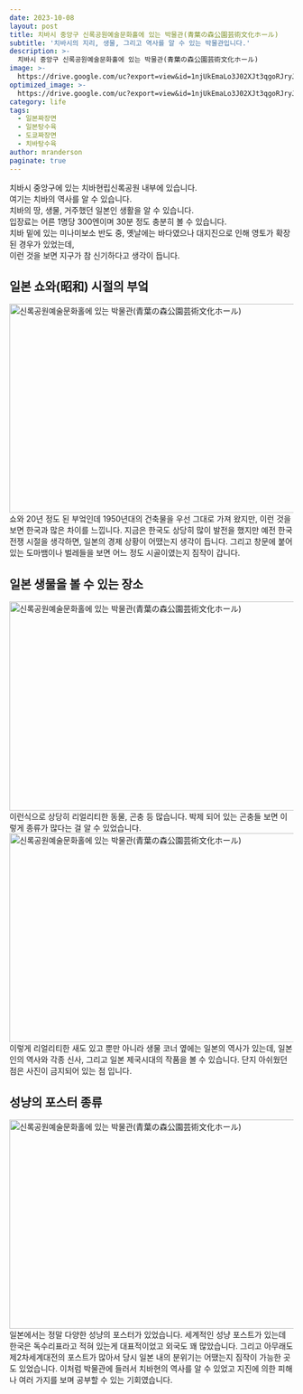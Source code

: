 ```yaml
---
date: 2023-10-08
layout: post
title: 치바시 중앙구 신록공원예술문화홀에 있는 박물관(青葉の森公園芸術文化ホール)
subtitle: '치바시의 지리, 생물, 그리고 역사를 알 수 있는 박물관입니다.'
description: >-
  치바시 중앙구 신록공원예술문화홀에 있는 박물관(青葉の森公園芸術文化ホール)
image: >-
  https://drive.google.com/uc?export=view&id=1njUkEmaLo3J02XJt3qgoRJryJj19fTE9
optimized_image: >-
  https://drive.google.com/uc?export=view&id=1njUkEmaLo3J02XJt3qgoRJryJj19fTE9
category: life
tags:
  - 일본짜장면
  - 일본탕수육
  - 도쿄짜장면
  - 치바탕수육
author: mranderson
paginate: true
---
```

치바시 중앙구에 있는 치바현립신록공원 내부에 있습니다.  
여기는 치바의 역사를 알 수 있습니다.  
치바의 땅, 생물, 거주했던 일본인 생활을 알 수 있습니다.  
입장료는 어른 1명당 300엔이며 30분 정도 충분히 볼 수 있습니다.  
치바 밑에 있는 미나미보소 반도 중, 옛날에는 바다였으나 대지진으로 인해 영토가 확장된 경우가 있었는데,  
이런 것을 보면 지구가 참 신기하다고 생각이 듭니다.  

## 일본 쇼와(昭和) 시절의 부엌
<img src="https://drive.google.com/uc?export=view&id=1CLfExoxHFkPIWZE88-GLagxD7ikjFZx-"  width="700" height="370" alt="신록공원예술문화홀에 있는 박물관(青葉の森公園芸術文化ホール)">
쇼와 20년 정도 된 부엌인데 1950년대의 건축물을 우선 그대로 가져 왔지만,  
이런 것을 보면 한국과 많은 차이를 느낍니다.  
지금은 한국도 상당히 많이 발전을 했지만 예전 한국전쟁 시절을 생각하면,  
일본의 경제 상황이 어땠는지 생각이 듭니다.  
그리고 창문에 붙어 있는 도마뱀이나 벌레들을 보면 어느 정도 시골이였는지 짐작이 갑니다.  

## 일본 생물을 볼 수 있는 장소
<img src="https://drive.google.com/uc?export=view&id=1HFyD458jXNcTuXr9YY279lKqpS5_kiym"  width="700" height="370" alt="신록공원예술문화홀에 있는 박물관(青葉の森公園芸術文化ホール)">
이런식으로 상당히 리얼리티한 동물, 곤충 등 많습니다.  
박제 되어 있는 곤충들 보면 이렇게 종류가 많다는 걸 알 수 있었습니다.  

<img src="https://drive.google.com/uc?export=view&id=1h26MzozWcUsaklmenUePGlj4nUgPBzRX"  width="700" height="370" alt="신록공원예술문화홀에 있는 박물관(青葉の森公園芸術文化ホール)">
이렇게 리얼리티한 새도 있고 뿐만 아니라 생물 코너 옆에는 일본의 역사가 있는데,  
일본인의 역사와 각종 신사, 그리고 일본 제국시대의 작품을 볼 수 있습니다.  
단지 아쉬웠던 점은 사진이 금지되어 있는 점 입니다.  

## 성냥의 포스터 종류
<img src="https://drive.google.com/uc?export=view&id=1j8ui8wp2PBs3LUweDJA_bc-vUq-MYVR0"  width="700" height="370" alt="신록공원예술문화홀에 있는 박물관(青葉の森公園芸術文化ホール)">
일본에서는 정말 다양한 성냥의 포스터가 있었습니다.  
세계적인 성냥 포스트가 있는데 한국은 독수리표라고 적혀 있는게 대표적이었고 외국도 꽤 많았습니다.  
그리고 아무래도 제2차세계대전의 포스트가 많아서 당시 일본 내의 분위기는 어땠는지 짐작이 가능한 곳도 있었습니다.  
이처럼 박물관에 들러서 치바현의 역사를 알 수 있었고 지진에 의한 피해나 여러 가지를 보며 공부할 수 있는 기회였습니다.  